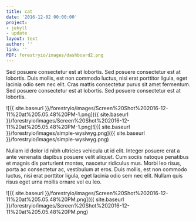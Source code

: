```yaml
---
title: cat
date: '2016-12-02 00:00:00'
project:
- jekyll
- update
layout: text
author: ''
link: ''
PDF: forestryio/images/dashboard2.png
---
```

Sed posuere consectetur est at lobortis. Sed posuere consectetur est at lobortis. Duis mollis, est non commodo luctus, nisi erat porttitor ligula, eget lacinia odio sem nec elit. Cras mattis consectetur purus sit amet fermentum. Sed posuere consectetur est at lobortis. Sed posuere consectetur est at lobortis.

![{{ site.baseurl }}/forestryio/images/Screen%20Shot%202016-12-11%20at%205.05.48%20PM-1.png]({{ site.baseurl }}/forestryio/images/Screen%20Shot%202016-12-11%20at%205.05.48%20PM-1.png)![{{ site.baseurl }}/forestryio/images/simple-wysiwyg.png]({{ site.baseurl }}/forestryio/images/simple-wysiwyg.png)

Nullam id dolor id nibh ultricies vehicula ut id elit. Integer posuere erat a ante venenatis dapibus posuere velit aliquet. Cum sociis natoque penatibus et magnis dis parturient montes, nascetur ridiculus mus. Morbi leo risus, porta ac consectetur ac, vestibulum at eros. Duis mollis, est non commodo luctus, nisi erat porttitor ligula, eget lacinia odio sem nec elit. Nullam quis risus eget urna mollis ornare vel eu leo.

![{{ site.baseurl }}/forestryio/images/Screen%20Shot%202016-12-11%20at%205.05.48%20PM.png]({{ site.baseurl }}/forestryio/images/Screen%20Shot%202016-12-11%20at%205.05.48%20PM.png)